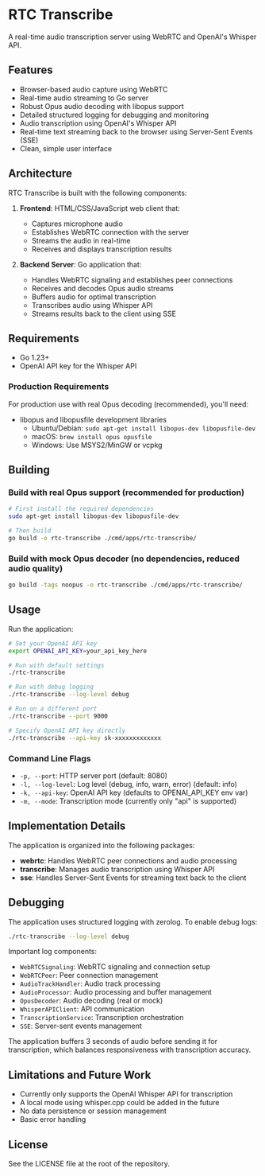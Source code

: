# RTC Transcribe

A real-time audio transcription server using WebRTC and OpenAI's Whisper API.

## Features

- Browser-based audio capture using WebRTC
- Real-time audio streaming to Go server
- Robust Opus audio decoding with libopus support
- Detailed structured logging for debugging and monitoring
- Audio transcription using OpenAI's Whisper API
- Real-time text streaming back to the browser using Server-Sent Events (SSE)
- Clean, simple user interface

## Architecture

RTC Transcribe is built with the following components:

1. **Frontend**: HTML/CSS/JavaScript web client that:
   - Captures microphone audio
   - Establishes WebRTC connection with the server
   - Streams the audio in real-time
   - Receives and displays transcription results

2. **Backend Server**: Go application that:
   - Handles WebRTC signaling and establishes peer connections
   - Receives and decodes Opus audio streams
   - Buffers audio for optimal transcription
   - Transcribes audio using Whisper API
   - Streams results back to the client using SSE

## Requirements

- Go 1.23+
- OpenAI API key for the Whisper API

### Production Requirements

For production use with real Opus decoding (recommended), you'll need:
- libopus and libopusfile development libraries
  - Ubuntu/Debian: `sudo apt-get install libopus-dev libopusfile-dev`
  - macOS: `brew install opus opusfile`
  - Windows: Use MSYS2/MinGW or vcpkg

## Building

### Build with real Opus support (recommended for production)

```bash
# First install the required dependencies
sudo apt-get install libopus-dev libopusfile-dev

# Then build
go build -o rtc-transcribe ./cmd/apps/rtc-transcribe/
```

### Build with mock Opus decoder (no dependencies, reduced audio quality)

```bash
go build -tags noopus -o rtc-transcribe ./cmd/apps/rtc-transcribe/
```

## Usage

Run the application:

```bash
# Set your OpenAI API key
export OPENAI_API_KEY=your_api_key_here

# Run with default settings
./rtc-transcribe

# Run with debug logging
./rtc-transcribe --log-level debug

# Run on a different port
./rtc-transcribe --port 9000

# Specify OpenAI API key directly
./rtc-transcribe --api-key sk-xxxxxxxxxxxxx
```

### Command Line Flags

- `-p, --port`: HTTP server port (default: 8080)
- `-l, --log-level`: Log level (debug, info, warn, error) (default: info)
- `-k, --api-key`: OpenAI API key (defaults to OPENAI_API_KEY env var)
- `-m, --mode`: Transcription mode (currently only "api" is supported)

## Implementation Details

The application is organized into the following packages:

- **webrtc**: Handles WebRTC peer connections and audio processing
- **transcribe**: Manages audio transcription using Whisper API
- **sse**: Handles Server-Sent Events for streaming text back to the client

## Debugging

The application uses structured logging with zerolog. To enable debug logs:

```bash
./rtc-transcribe --log-level debug
```

Important log components:
- `WebRTCSignaling`: WebRTC signaling and connection setup
- `WebRTCPeer`: Peer connection management
- `AudioTrackHandler`: Audio track processing
- `AudioProcessor`: Audio processing and buffer management
- `OpusDecoder`: Audio decoding (real or mock)
- `WhisperAPIClient`: API communication
- `TranscriptionService`: Transcription orchestration
- `SSE`: Server-sent events management

The application buffers 3 seconds of audio before sending it for transcription, which balances responsiveness with transcription accuracy.

## Limitations and Future Work

- Currently only supports the OpenAI Whisper API for transcription
- A local mode using whisper.cpp could be added in the future
- No data persistence or session management
- Basic error handling

## License

See the LICENSE file at the root of the repository.